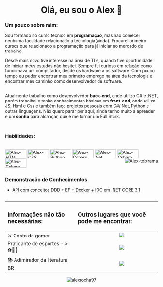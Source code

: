  <h1 align="center">Olá, eu sou o Alex 👋 </h1>
 
 ### Um pouco sobre mim:
<p>
  Sou formado no curso técnico em <b>programação</b>, mas não comecei nenhuma faculdade relacionado a tecnologia(ainda). Procurei primeiro cursos que relacionado a programação para já iniciar no mercado de trabalho.

  Desde mais novo tive interesse na área de TI e, quando tive oportunidade de iniciar meus estudos não hesitei. Sempre fui curioso em relação como funcionava um computador, desde os  hardware  a os software. Com pouco tempo eu puder encontrar meu primeiro emprego na área da tecnologia e encontrar meu caminho como desenvolvedor de software. <br/><br/>

  Atualmente trabalho como desenvolvedor <b>back-end</b>, onde utilizo C# e .NET, porém trabalhei  e tenho conhecimentos básicos em <b>front-end</b>, onde utilizo JS, Html e Css e também faço projetos pessoais com C#/.Net, Python e outras linguagens.
  Não quero parar por aqui, ainda tenho muito a aprender e um <b>sonho</b> para alcançar, que é me tornar um Full Stark. <br/> <br/>
</p>

##

### Habilidades:

</div>  
<div style="display: inline_block"><br>
  <img align="center" alt="Alex-HTML" height="30" width="70" src="https://img.shields.io/badge/HTML-239120?style=for-the-badge&logo=html5&logoColor=white">
  <img align="center" alt="Alex-CSS" height="30" width="70" src="https://img.shields.io/badge/CSS-239120?&style=for-the-badge&logo=css3&logoColor=white">
  <img align="center" alt="Alex-Python" height="30" width="70" src="https://img.shields.io/badge/Python-3776AB?style=for-the-badge&logo=python&logoColor=white">
  <img align="center" alt="Alex-Csharp" height="30" width="70" src="https://img.shields.io/badge/C%23-239120?style=for-the-badge&logo=c-sharp&logoColor=white">
  <img align="center" alt="Alex-Net" height="30" width="70" src="https://img.shields.io/badge/.NET-5C2D91?style=for-the-badge&logo=.net&logoColor=white">
  <img align="center" alt="Alex-Csharp" height="30" width="70" src="https://img.shields.io/badge/JavaScript-323330?style=for-the-badge&logo=javascript&logoColor=F7DF1E">
  <img align="center" alt="Alex-Csharp" height="30" width="70" src="https://img.shields.io/badge/Bootstrap-563D7C?style=for-the-badge&logo=bootstrap&logoColor=white">
  <img align="right" alt="Alex-tobirama" src="https://media1.tenor.com/images/fb7c7ee08851655824e6dc9c5d1024dc/tenor.gif?itemid=4474077">
</div>

  ##
   
  ### Demonstração de Conhecimentos
  
- [API com conceitos DDD + EF + Docker + IOC em .NET CORE 3.1](https://github.com/alexrocha97/API_Net_Core)
  
  
 ##
 
 <div align="center">
  
|<h3> Informações não tão necessárias: </h3> | <h3> Outros lugares que você pode me encontrar: </h3> |
| :--- | :--- |
| ⚔ Gosto de gamer |  _&nbsp;_ _&nbsp;_ _&nbsp;_ _&nbsp;_ _&nbsp;_ _&nbsp;_ _&nbsp;_ _&nbsp;_ _&nbsp;_ _&nbsp;_ _&nbsp;_ _&nbsp;_ _&nbsp;_ _&nbsp;_ _&nbsp;_ _&nbsp;_ <a href="https://www.linkedin.com/in/alex-rocha-a38b26125/"><img src="https://img.shields.io/badge/-LinkedIn-%230077B5?style=for-the-badge&logo=linkedin&logoColor=white" /> |
| Praticante de esportes - > ⚽🏀🏐 | _&nbsp;_ _&nbsp;_ _&nbsp;_ _&nbsp;_ _&nbsp;_ _&nbsp;_ _&nbsp;_ _&nbsp;_ _&nbsp;_ _&nbsp;_ _&nbsp;_ _&nbsp;_ _&nbsp;_ _&nbsp;_ _&nbsp;_ _&nbsp;_ <a href="https://discord.com/channels/@AlexRocha#7880"><img src="https://img.shields.io/badge/Discord-7289DA?style=for-the-badge&logo=discord&logoColor=white" target="_blank" /> |
| 📚 Adimirador da literatura BR | _&nbsp;_ _&nbsp;_ _&nbsp;_ _&nbsp;_ _&nbsp;_ _&nbsp;_ _&nbsp;_ _&nbsp;_ _&nbsp;_ _&nbsp;_ _&nbsp;_ _&nbsp;_ _&nbsp;_ _&nbsp;_ _&nbsp;_ _&nbsp;_ <a href="https://www.instagram.com/aalexrocha_/"><img src="https://img.shields.io/badge/-Instagram-%23E4405F?style=for-the-badge&logo=instagram&logoColor=white" /> 
 
  
<div align="center">
  <img src="https://komarev.com/ghpvc/?username=alexrocha97&color=green" alt="alexrocha97" />   
</div>  
